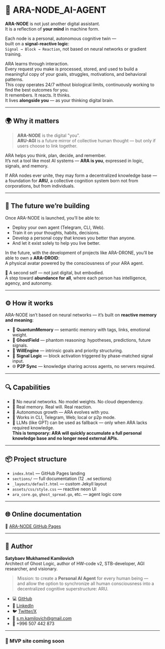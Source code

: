 # 🧠 ARA-NODE_AI-AGENT

**ARA-NODE** is not just another digital assistant.  
It is a reflection of **your mind** in machine form.

Each node is a personal, autonomous cognitive twin —  
built on a **signal-reactive logic**:  
`Signal → Block → Reaction`, not based on neural networks or gradient training.

ARA learns through interaction.  
Every request you make is processed, stored, and used to build a meaningful copy of your goals, struggles, motivations, and behavioral patterns.  
This copy operates 24/7 without biological limits, continuously working to find the best outcomes for you.  
It remembers. It reacts. It thinks.  
It lives **alongside you** — as your thinking digital brain.

---

## 🌍 Why it matters

> **ARA-NODE** is the digital "you".  
> **ARU-AGI** is a future mirror of collective human thought — but only if users choose to link together.

ARA helps you think, plan, decide, and remember.  
It’s not a tool like most AI systems — **ARA is you**, expressed in logic, signals, and memory.

If ARA nodes ever unite, they may form a decentralized knowledge base —  
a foundation for **ARU**, a collective cognition system born not from corporations, but from individuals.

---

## 🤖 The future we’re building

Once ARA-NODE is launched, you’ll be able to:

- Deploy your own agent (Telegram, CLI, Web).  
- Train it on your thoughts, habits, decisions.  
- Develop a personal copy that knows you better than anyone.  
- And let it exist solely to help you live better.

In the future, with the development of projects like ARA-DRONE, you’ll be able to own a **ARA-DROID**:  
A physical avatar powered by the consciousness of your ARA agent.

🔁 A second self — not just digital, but embodied.  
A step toward **abundance for all**, where each person has intelligence, agency, and autonomy.

---

## ⚙️ How it works

ARA-NODE isn’t based on neural networks — it’s built on **reactive memory and meaning**:

- 🧠 **QuantumMemory** — semantic memory with tags, links, emotional weight.  
- 💭 **GhostField** — phantom reasoning: hypotheses, predictions, future signals.  
- 🎯 **WillEngine** — intrinsic goals and priority structuring.  
- 🧩 **Signal Logic** — block activation triggered by phase-matched signal input.  
- 🌐 **P2P Sync** — knowledge sharing across agents, no servers required.

---

## 🔍 Capabilities

- 🚫 No neural networks. No model weights. No cloud dependency.  
- 💾 Real memory. Real will. Real reaction.  
- 🔄 Autonomous growth — ARA evolves with you.  
- 📡 Works in CLI, Telegram, Web; local or p2p mode.  
- 🧠 LLMs (like GPT) can be used as fallback — only when ARA lacks required knowledge.  
  **This is temporary: ARA will quickly accumulate a full personal knowledge base and no longer need external APIs.**

---

## 📦 Project structure

- `index.html` — GitHub Pages landing  
- `sections/` — full documentation (12 `.md` sections)  
- `_layouts/default.html` — custom Jekyll layout  
- `assets/css/style.css` — reactive neon UI  
- `ara_core.go`, `ghost_spread.go`, etc. — agent logic core

---

## 🌐 Online documentation

📖 [ARA-NODE GitHub Pages](https://mukhameds.github.io/ARA-NODE_AI-AGENT/)

---

## 👤 Author

**Satybaev Mukhamed Kamilovich**  
Architect of Ghost Logic, author of HW-code v2, STB-developer, AGI researcher, and visionary.

> Mission: to create a **Personal AI Agent** for every human being —  
> and allow the option to synchronize all human consciousness into a decentralized cognitive superstructure: ARU.

- 💻 [GitHub](https://github.com/Mukhameds)  
- 🔗 [LinkedIn](https://www.linkedin.com/in/muhamed-satybaev-38b864362)  
- 🐦 [Twitter/X](https://x.com/redkms2025)  
- 📧 [s.m.kamilovich@gmail.com](mailto:s.m.kamilovich@gmail.com)  
- 📱 +996 507 442 873

---

### 🚀 MVP site coming soon
